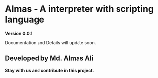 # Almas - A interpreter with scripting language
**Version 0.0.1**

Documentation and Details will update soon.

## Developed by Md. Almas Ali
**Stay with us and contribute in this project.**
